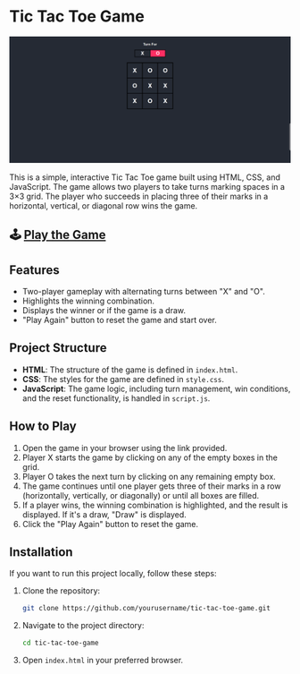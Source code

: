 # Tic Tac Toe Game

![Tic Tac Toe Game Screenshot](./screenshot/Screenshot%20(281).png)

This is a simple, interactive Tic Tac Toe game built using HTML, CSS, and JavaScript. The game allows two players to take turns marking spaces in a 3×3 grid. The player who succeeds in placing three of their marks in a horizontal, vertical, or diagonal row wins the game.

## 🕹️ [Play the Game](https://tictacgamewebsite.netlify.app/)

## Features

- Two-player gameplay with alternating turns between "X" and "O".
- Highlights the winning combination.
- Displays the winner or if the game is a draw.
- "Play Again" button to reset the game and start over.

## Project Structure

- **HTML**: The structure of the game is defined in `index.html`.
- **CSS**: The styles for the game are defined in `style.css`.
- **JavaScript**: The game logic, including turn management, win conditions, and the reset functionality, is handled in `script.js`.

## How to Play

1. Open the game in your browser using the link provided.
2. Player X starts the game by clicking on any of the empty boxes in the grid.
3. Player O takes the next turn by clicking on any remaining empty box.
4. The game continues until one player gets three of their marks in a row (horizontally, vertically, or diagonally) or until all boxes are filled.
5. If a player wins, the winning combination is highlighted, and the result is displayed. If it's a draw, "Draw" is displayed.
6. Click the "Play Again" button to reset the game.

## Installation

If you want to run this project locally, follow these steps:

1. Clone the repository:

    ```bash
    git clone https://github.com/yourusername/tic-tac-toe-game.git
    ```

2. Navigate to the project directory:

    ```bash
    cd tic-tac-toe-game
    ```

3. Open `index.html` in your preferred browser.
